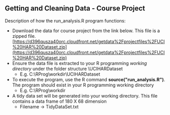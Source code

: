## Getting and Cleaning Data - Course Project


Description of how the run_analysis.R program functions:

* Download the data for course project from the link below. This file is a zipped file. [https://d396qusza40orc.cloudfront.net/getdata%2Fprojectfiles%2FUCI%20HAR%20Dataset.zip](https://d396qusza40orc.cloudfront.net/getdata%2Fprojectfiles%2FUCI%20HAR%20Dataset.zip)
* Ensure the data file is extracted to your R programming *working directory* under the folder structure \UCIHARDataset 
	* E.g. C:\RProg\workdir\UCIHARDataset
* To execute the program, use the R command **source("run_analysis.R")**. The program should exist in your R programming working directory
	*  E.g. C:\RProg\workdir
* A tidy data set will be generated into your working directory. This file contains a data frame of 180 X 68 dimension
	* Filename ->   TidyDataSet.txt
